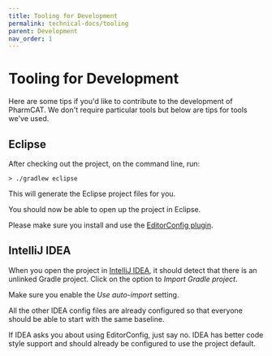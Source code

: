 ```yaml
---
title: Tooling for Development
permalink: technical-docs/tooling
parent: Development
nav_order: 1
---
```

# Tooling for Development

Here are some tips if you'd like to contribute to the development of PharmCAT. We don't require particular tools but 
below are tips for tools we've used.


## Eclipse

After checking out the project, on the command line, run:

```commandline
> ./gradlew eclipse
```

This will generate the Eclipse project files for you.

You should now be able to open up the project in Eclipse.

Please make sure you install and use the [EditorConfig plugin](http://editorconfig.org/#download).


## IntelliJ IDEA

When you open the project in [IntelliJ IDEA](https://www.jetbrains.com/idea/), it should detect that there is an unlinked Gradle project.  Click on the option to _Import Gradle project_.

Make sure you enable the _Use auto-import_ setting.

All the other IDEA config files are already configured so that everyone should be able to start with the same baseline.

If IDEA asks you about using EditorConfig, just say no.  IDEA has better code style support and should already be configured to use the project default.
